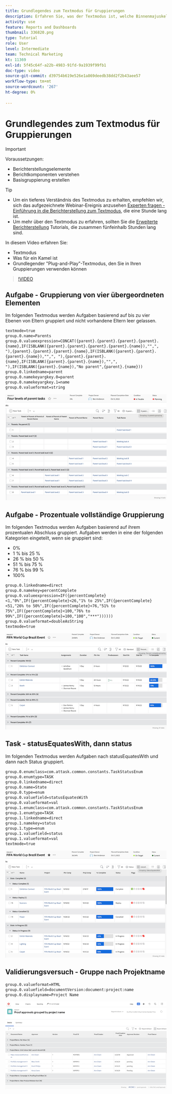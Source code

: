 ```yaml
---
title: Grundlegendes zum Textmodus für Gruppierungen
description: Erfahren Sie, was der Textmodus ist, welche Binnenmajuskel-Groß-/Kleinschreibung ist und welchen einfachen Textmodus Sie in Ihren Gruppierungen in Workfront verwenden können.
activity: use
feature: Reports and Dashboards
thumbnail: 336820.png
type: Tutorial
role: User
level: Intermediate
team: Technical Marketing
kt: 11369
exl-id: 5f45c64f-a22b-4983-91fd-9a1939f99fb1
doc-type: video
source-git-commit: d39754b619e526e1a869deedb38dd2f2b43aee57
workflow-type: tm+mt
source-wordcount: '267'
ht-degree: 0%

---
```


# Grundlegendes zum Textmodus für Gruppierungen

>[!IMPORTANT]
>
>Voraussetzungen:
>
>* Berichterstellungselemente
>* Berichtkomponenten verstehen
>* Basisgruppierung erstellen


>[!TIP]
>
>* Um ein tieferes Verständnis des Textmodus zu erhalten, empfehlen wir, sich das aufgezeichnete Webinar-Ereignis anzusehen [Experten fragen - Einführung in die Berichterstellung zum Textmodus](https://experienceleague.adobe.com/docs/workfront-events/events/reporting-and-dashboards/introduction-to-text-mode-reporting.html?lang=en), die eine Stunde lang ist.
>* Um mehr über den Textmodus zu erfahren, sollten Sie die [Erweiterte Berichterstellung](https://experienceleague.adobe.com/docs/workfront-learn/tutorials-workfront/reporting/advanced-reporting/welcome-to-advanced-reporting.html?lang=en) Tutorials, die zusammen fünfeinhalb Stunden lang sind.


In diesem Video erfahren Sie:

* Textmodus
* Was für ein Kamel ist
* Grundlegender &quot;Plug-and-Play&quot;-Textmodus, den Sie in Ihren Gruppierungen verwenden können

>[!VIDEO](https://video.tv.adobe.com/v/3410641/?quality=12)

## Aufgabe - Gruppierung von vier übergeordneten Elementen

Im folgenden Textmodus werden Aufgaben basierend auf bis zu vier Ebenen von Eltern gruppiert und nicht vorhandene Eltern leer gelassen.

```
textmode=true
group.0.name=Parents
group.0.valueexpression=CONCAT({parent}.{parent}.{parent}.{parent}.{name},IF(ISBLANK({parent}.{parent}.{parent}.{parent}.{name}),"",", "),{parent}.{parent}.{parent}.{name},IF(ISBLANK({parent}.{parent}.{parent}.{name}),"",", "),{parent}.{parent}.{name},IF(ISBLANK({parent}.{parent}.{name}),"",", "),IF(ISBLANK({parent}.{name}),"No parent",{parent}.{name}))
group.0.linkedname=parent
group.0.namekeyargkey.0=parent
group.0.namekeyargkey.1=name
group.0.valueformat=string
```

![Ein Bildschirmbild mit vier übergeordneten Elementen gruppierten Projektaufgaben](assets/4-parents-grouping.png)


## Aufgabe - Prozentuale vollständige Gruppierung

Im folgenden Textmodus werden Aufgaben basierend auf ihrem prozentualen Abschluss gruppiert. Aufgaben werden in eine der folgenden Kategorien eingeteilt, wenn sie gruppiert sind:

* 0%
* 1 % bis 25 %
* 26 % bis 50 %
* 51 % bis 75 %
* 76 % bis 99 %
* 100%

```
group.0.linkedname=direct
group.0.namekey=percentComplete
group.0.valueexpression=IF({percentComplete}<1,"0%",IF({percentComplete}<26,"1% to 25%",IF({percentComplete}<51,"26% to 50%",IF({percentComplete}<76,"51% to 75%",IF({percentComplete}<100,"76% to 99%",IF({percentComplete}=100,"100","***"))))))
group.0.valueformat=doubleAsString
textmode=true
```

![Ein Screenshot mit Projektanforderungen gruppiert nach Prozentsatz der Abschlüsse](assets/percent-complete-grouping.png)

## Task - statusEquatesWith, dann status

Im folgenden Textmodus werden Aufgaben nach statusEquatesWith und dann nach Status gruppiert.

```
group.0.enumclass=com.attask.common.constants.TaskStatusEnum
group.0.enumtype=TASK
group.0.linkedname=direct
group.0.name=State
group.0.type=enum
group.0.valuefield=statusEquatesWith
group.0.valueformat=val
group.1.enumclass=com.attask.common.constants.TaskStatusEnum
group.1.enumtype=TASK
group.1.linkedname=direct
group.1.namekey=status
group.1.type=enum
group.1.valuefield=status
group.1.valueformat=val
textmode=true
```

![Ein Bildschirmbild mit nach statusEquatesWith gruppierten Projektaufgaben](assets/status-equates-with.png)


## Validierungsversuch - Gruppe nach Projektname

```
group.0.valueformat=HTML
group.0.valuefield=documentVersion:document:project:name
group.0.displayname=Project Name
```

![Ein Bildschirmbild mit nach Projektnamen gruppierten Testversandgenehmigungen](assets/proof-approvals-grouped-by-project-name.png)

